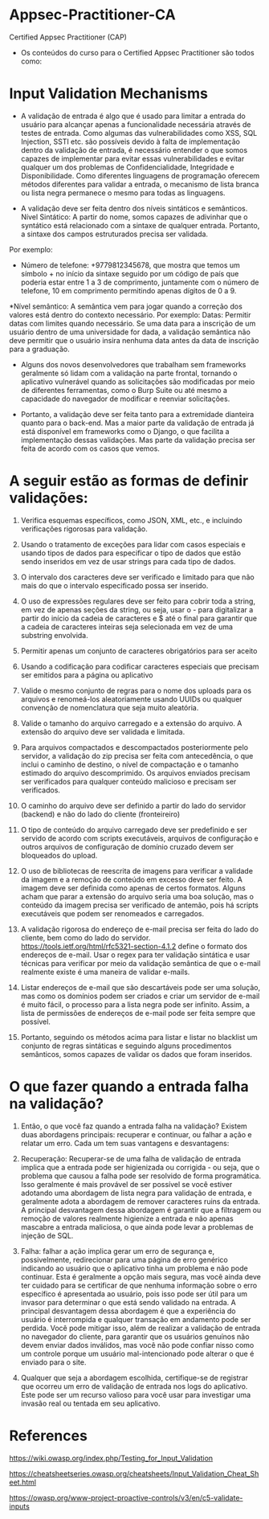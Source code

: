 # Appsec-Practitioner-CA
Certified Appsec Practitioner (CAP)

* Os conteúdos do curso para o Certified Appsec Practitioner são todos como:

# Input Validation Mechanisms


* A validação de entrada é algo que é usado para limitar a entrada do usuário para alcançar apenas a funcionalidade necessária através de testes de entrada. Como algumas das vulnerabilidades como XSS, SQL Injection, SSTI etc. são possíveis devido à falta de implementação dentro da validação de entrada, é necessário entender o que somos capazes de implementar para evitar essas vulnerabilidades e evitar qualquer um dos problemas de Confidencialidade, Integridade e Disponibilidade. Como diferentes linguagens de programação oferecem métodos diferentes para validar a entrada, o mecanismo de lista branca ou lista negra permanece o mesmo para todas as linguagens. 


* A validação deve ser feita dentro dos níveis sintáticos e semânticos. 
Nível Sintático: A partir do nome, somos capazes de adivinhar que o syntático está relacionado com a sintaxe de qualquer entrada. Portanto, a sintaxe dos campos estruturados precisa ser validada.  </p>

Por exemplo:

* Número de telefone: +9779812345678, que mostra que temos um símbolo + no início da sintaxe seguido por um código de país que poderia estar entre 1 a 3 de comprimento, juntamente com o número de telefone, 10 em comprimento permitindo apenas dígitos de 0 a 9. 

*Nível semântico: A semântica vem para jogar quando a correção dos valores está dentro do contexto necessário. Por exemplo: Datas: Permitir datas com limites quando necessário. Se uma data para a inscrição de um usuário dentro de uma universidade for dada, a validação semântica não deve permitir que o usuário insira nenhuma data antes da data de inscrição para a graduação. 

* Alguns dos novos desenvolvedores que trabalham sem frameworks geralmente só lidam com a validação na parte frontal, tornando o aplicativo vulnerável quando as solicitações são modificadas por meio de diferentes ferramentas, como o Burp Suite ou até mesmo a capacidade do navegador de modificar e reenviar solicitações. 

* Portanto, a validação deve ser feita tanto para a extremidade dianteira quanto para o back-end. Mas a maior parte da validação de entrada já está disponível em frameworks como o Django, o que facilita a implementação dessas validações. Mas parte da validação precisa ser feita de acordo com os casos que vemos. 


# A seguir estão as formas de definir validações: 

1. Verifica esquemas específicos, como JSON, XML, etc., e incluindo verificações rigorosas para validação.

2. Usando o tratamento de exceções para lidar com casos especiais e usando tipos de dados para especificar o tipo de dados que estão sendo inseridos em vez de usar strings para cada tipo de dados.

3. O intervalo dos caracteres deve ser verificado e limitado para que não mais do que o intervalo especificado possa ser inserido.

4. O uso de expressões regulares deve ser feito para cobrir toda a string, em vez de apenas seções da string, ou seja, usar o - para digitalizar a partir do início da cadeia de caracteres e $ até o final para garantir que a cadeia de caracteres inteiras seja selecionada em vez de uma substring envolvida.

5. Permitir apenas um conjunto de caracteres obrigatórios para ser aceito

6. Usando a codificação para codificar caracteres especiais que precisam ser emitidos para a página ou aplicativo

7. Valide o mesmo conjunto de regras para o nome dos uploads para os arquivos e renomeá-los aleatoriamente usando UUIDs ou qualquer convenção de nomenclatura que seja muito aleatória.

8. Valide o tamanho do arquivo carregado e a extensão do arquivo. A extensão do arquivo deve ser validada e limitada.

9. Para arquivos compactados e descompactados posteriormente pelo servidor, a validação do zip precisa ser feita com antecedência, o que inclui o caminho de destino, o nível de compactação e o tamanho estimado do arquivo descomprimido. 
Os arquivos enviados precisam ser verificados para qualquer conteúdo malicioso e precisam ser verificados.

10. O caminho do arquivo deve ser definido a partir do lado do servidor (backend) e não do lado do cliente (fronteireiro)

11. O tipo de conteúdo do arquivo carregado deve ser predefinido e ser servido de acordo com scripts executáveis, arquivos de configuração e outros arquivos de configuração de domínio cruzado devem ser bloqueados do upload.

12. O uso de bibliotecas de reescrita de imagens para verificar a validade da imagem e a remoção de conteúdo em excesso deve ser feito. A imagem deve ser definida como apenas de certos formatos. Alguns acham que parar a extensão do arquivo seria uma boa solução, mas o conteúdo da imagem precisa ser verificado de antemão, pois há scripts executáveis que podem ser renomeados e carregados.

13. A validação rigorosa do endereço de e-mail precisa ser feita do lado do cliente, bem como do lado do servidor. https://tools.ietf.org/html/rfc5321-section-4.1.2 define o formato dos endereços de e-mail. Usar o regex para ter validação sintática e usar técnicas para verificar por meio da validação semântica de que o e-mail realmente existe é uma maneira de validar e-mails.

14. Listar endereços de e-mail que são descartáveis pode ser uma solução, mas como os domínios podem ser criados e criar um servidor de e-mail é muito fácil, o processo para a lista negra pode ser infinito. Assim, a lista de permissões de endereços de e-mail pode ser feita sempre que possível.

15. Portanto, seguindo os métodos acima para listar e listar no blacklist um conjunto de regras sintáticas e seguindo alguns procedimentos semânticos, somos capazes de validar os dados que foram inseridos. 


# O que fazer quando a entrada falha na validação? 

1. Então, o que você faz quando a entrada falha na validação? Existem duas abordagens principais: recuperar e continuar, ou falhar a ação e relatar um erro. Cada um tem suas vantagens e desvantagens:

2. Recuperação: Recuperar-se de uma falha de validação de entrada implica que a entrada pode ser higienizada ou corrigida - ou seja, que o problema que causou a falha pode ser resolvido de forma programática. Isso geralmente é mais provável de ser possível se você estiver adotando uma abordagem de lista negra para validação de entrada, e geralmente adota a abordagem de remover caracteres ruins da entrada. A principal desvantagem dessa abordagem é garantir que a filtragem ou remoção de valores realmente higienize a entrada e não apenas mascabre a entrada maliciosa, o que ainda pode levar a problemas de injeção de SQL.

3. Falha: falhar a ação implica gerar um erro de segurança e, possivelmente, redirecionar para uma página de erro genérico indicando ao usuário que o aplicativo tinha um problema e não pode continuar. Esta é geralmente a opção mais segura, mas você ainda deve ter cuidado para se certificar de que nenhuma informação sobre o erro específico é apresentada ao usuário, pois isso pode ser útil para um invasor para determinar o que está sendo validado na entrada. A principal desvantagem dessa abordagem é que a experiência do usuário é interrompida e qualquer transação em andamento pode ser perdida. Você pode mitigar isso, além de realizar a validação de entrada no navegador do cliente, para garantir que os usuários genuínos não devem enviar dados inválidos, mas você não pode confiar nisso como um controle porque um usuário mal-intencionado pode alterar o que é enviado para o site.

4. Qualquer que seja a abordagem escolhida, certifique-se de registrar que ocorreu um erro de validação de entrada nos logs do aplicativo. Este pode ser um recurso valioso para você usar para investigar uma invasão real ou tentada em seu aplicativo. 

# References

https://wiki.owasp.org/index.php/Testing_for_Input_Validation </p>
https://cheatsheetseries.owasp.org/cheatsheets/Input_Validation_Cheat_Sheet.html </p>
https://owasp.org/www-project-proactive-controls/v3/en/c5-validate-inputs</p>